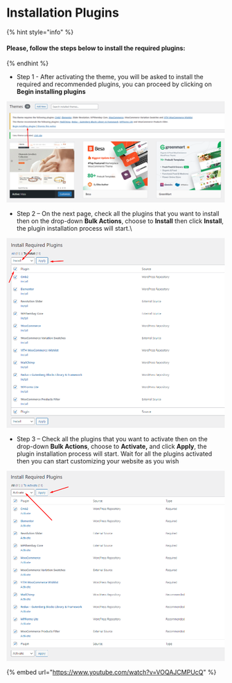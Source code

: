 # Installation Plugins

{% hint style="info" %}
#### Please, follow the steps below to install the required plugins:
{% endhint %}

* Step 1 - After activating the theme, you will be asked to install the required and recommended plugins, you can proceed by clicking on **Begin installing plugins**

![](../.gitbook/assets/install-plugin1.png)

* Step 2 – On the next page, check all the plugins that you want to install then on the drop-down **Bulk Actions**, choose to **Install** then click **Install**, the plugin installation process will start.\


![](../.gitbook/assets/install-plugin2.png)

* Step 3 – Check all the plugins that you want to activate then on the drop-down **Bulk Actions**, choose to **Activate,** and click **Apply**, the plugin installation process will start. Wait for all the plugins activated then you can start customizing your website as you wish

![](../.gitbook/assets/install-plugin3.png)

{% embed url="https://www.youtube.com/watch?v=VOQAJCMPUcQ" %}
